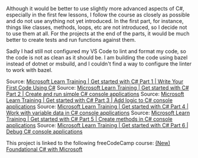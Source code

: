 Although it would be better to use slightly more advanced aspects of C#, especially in the first few lessons, I follow the course as closely as possible and do not use anything not yet introduced.
In the first part, for instance, things like classes, methods, loops, etc are not introduced, so I decide not to use them at all.
For the projects at the end of the parts, it would be much better to create tests and run functions against them.

Sadly I had still not configured my VS Code to lint and format my code, so the code is not as clean as it should be. I am building the code using bazel instead of dotnet or msbuild, and I couldn't find a way to configure the linter to work with bazel.

Source: [Microsoft Learn Training | Get started with C# Part 1 | Write Your First Code Using C#](https://learn.microsoft.com/en-us/training/paths/get-started-c-sharp-part-1/)
Source: [Microsoft Learn Training | Get started with C# Part 2 | Create and run simple C# console applications](https://learn.microsoft.com/en-us/training/paths/get-started-c-sharp-part-2/)
Source: [Microsoft Learn Training | Get started with C# Part 3 | Add logic to C# console applications](https://learn.microsoft.com/en-us/training/paths/get-started-c-sharp-part-3/)
Source: [Microsoft Learn Training | Get started with C# Part 4 | Work with variable data in C# console applications](https://learn.microsoft.com/en-us/training/paths/get-started-c-sharp-part-4/)
Source: [Microsoft Learn Training | Get started with C# Part 5 | Create methods in C# console applications](https://learn.microsoft.com/en-us/training/paths/get-started-c-sharp-part-5/)
Source: [Microsoft Learn Training | Get started with C# Part 6 | Debug C# console applications](https://learn.microsoft.com/en-us/training/paths/get-started-c-sharp-part-6/)

This project is linked to the following freeCodeCamp course: [(New) Foundational C# with Microsoft](https://www.freecodecamp.org/learn/foundational-c-sharp-with-microsoft/)